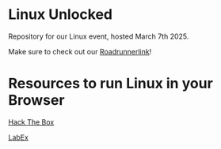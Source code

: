 # Linux Unlocked
Repository for our Linux event, hosted March 7th 2025.


Make sure to check out our [Roadrunnerlink](https://roadrunnerlink.msudenver.edu/organization/cyberbridge)!


# Resources to run Linux in your Browser 

[Hack The Box](https://academy.hackthebox.com/course/preview/linux-fundamentals)

[LabEx](https://labex.io/labs/linux-your-first-linux-lab-270253)

